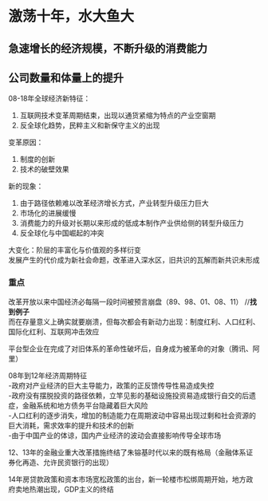 # 激荡十年，水大鱼大  
## 急速增长的经济规模，不断升级的消费能力  
## 公司数量和体量上的提升  
08-18年全球经济新特征：  
1. 互联网技术变革周期结束，出现以通货紧缩为特点的产业空窗期  
2. 反全球化趋势，民粹主义和新保守主义的出现  

变革原因：  
1. 制度的创新  
2. 技术的破壁效果  
  
新的现象：  
1. 由于路径依赖难以改革经济增长方式，产业转型升级压力巨大  
2. 市场化的进展缓慢
3. 消费能力的升级对长期以来形成的低成本制作产业供给侧的转型升级压力
4. 反全球化与中国崛起的冲突

大变化：阶层的丰富化与价值观的多样衍变  
发展产生的代价成为新社会命题，改革进入深水区，旧共识的瓦解而新共识未形成  
### 重点  
改革开放以来中国经济必每隔一段时间被预言崩盘（89、98、01、08、11） //__找到例子__  
而在存量意义上确实就要崩溃，但每次都会有新动力出现：制度红利、人口红利、国际化红利、互联网冲击效应  

平台型企业在完成了对旧体系的革命性破坏后，自身成为被革命的对象（腾讯、阿里）  

08年到12年经济周期特征  
-政府对产业经济的巨大主导能力，政策的正反馈传导性易造成失控  
-政府没有摆脱投资的路径依赖，立竿见影的基础设施投资易造成银行自交的后遗症，金融系统和地方债务平台隐藏着巨大风险  
-人口红利的逐步消失，增加的制造能力在周期波动中容易出现过剩和社会资源的巨大消耗，需求效率的提升和技术的创新  
-由于中国产业的体谅，国内产业经济的波动会直接影响传导全球市场   

12、13年的金融业重大改革措施终结了朱镕基时代以来的既有格局（金融体系证券化再造、允许民资银行的出现）  

14年房贷款政策和资本市场宽松政策的出台，新一轮楼市松绑周期开始，地方政府卖地热潮出现，GDP主义的终结

